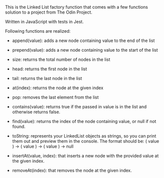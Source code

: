 This is the Linked List factory function that comes with a few functions solution to a project from The Odin Project.

Written in JavaScript with tests in Jest.

Following functions are realized:

- append(value): adds a new node containing value to the end of the list
- prepend(value): adds a new node containing value to the start of the list
- size: returns the total number of nodes in the list
- head: returns the first node in the list
- tail: returns the last node in the list
- at(index): returns the node at the given index
- pop: removes the last element from the list
- contains(value): returns true if the passed in value is in the list and otherwise returns false.
- find(value): returns the index of the node containing value, or null if not found.
- toString: represents your LinkedList objects as strings, so you can print them out and preview them in the console. The format should be: ( value ) -> ( value ) -> ( value ) -> null

- insertAt(value, index): that inserts a new node with the provided value at the given index.
- removeAt(index): that removes the node at the given index.
